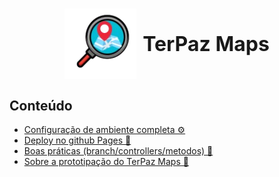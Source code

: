 <!-- PROJECT LOGO -->
<h1>
    <div class="row" style="display: flex; align-items: center; justify-content: center;">
        <img src="src/assets/readme/terpaz_maps_logo.png" style="margin-right: 10px;">
        <p style="margin: 0; font-size: 2rem;">TerPaz Maps</p>
    </div>
</h1>
<!-- END PROJECT LOGO -->



<!-- TABLE OF CONTENTS -->
## Conteúdo

* [Configuração de ambiente completa ⚙](/documentation/excecucao.md)  
* [Deploy no github Pages 📱](/documentation/deploy_github-pages.md)  
* [Boas práticas (branch/controllers/metodos) 📗](/documentation/boas_praticas.md)
* [Sobre a prototipação do TerPaz Maps 🌱](/README2.md)  

<!-- END TABLE OF CONTENTS -->